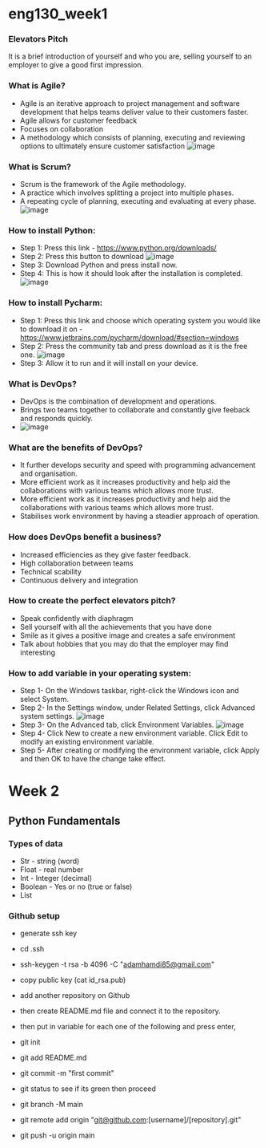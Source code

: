 # eng130_week1


### Elevators Pitch
It is a brief introduction of yourself and who you are, selling yourself to an employer to give a good first impression.



### What is Agile?
- Agile is an iterative approach to project management and software development that helps teams deliver value to their customers faster.
- Agile allows for customer feedback
- Focuses on collaboration
- A methodology which consists of planning, executing and reviewing options to ultimately ensure customer satisfaction
![image](https://user-images.githubusercontent.com/115171048/194604971-134c9e1d-51b1-4c1d-95b3-5f9443950113.png)





### What is Scrum?
- Scrum is the framework of the Agile methodology.
- A practice which involves splitting a project into multiple phases.
- A repeating cycle of planning, executing and evaluating at every phase.
![image](https://user-images.githubusercontent.com/115171048/194605037-13fa5405-0347-4086-826b-9faa38349026.png)




### How to install Python:
- Step 1: Press this link - https://www.python.org/downloads/
- Step 2: Press this button to download ![image](https://user-images.githubusercontent.com/115171048/194596286-6040f3cb-b188-4775-879c-a382c5a69c0f.png)
- Step 3: Download Python and press install now.
- Step 4: This is how it should look after the installation is completed. ![image](https://user-images.githubusercontent.com/115171048/194596922-00900f0b-4015-44d4-b083-5982d48e845a.png)


### How to install Pycharm:
- Step 1: Press this link and choose which operating system you would like to download it on - https://www.jetbrains.com/pycharm/download/#section=windows
- Step 2: Press the community tab and press download as it is the free one. ![image](https://user-images.githubusercontent.com/115171048/194598892-cd86d6f9-c97c-49ce-97ae-9b4ecd9c1635.png)
- Step 3: Allow it to run and it will install on your device.



### What is DevOps?
- DevOps is the combination of development and operations.
- Brings two teams together to collaborate and constantly give feeback and responds quickly.
- ![image](https://user-images.githubusercontent.com/115171048/194604558-c3403681-ba1b-4a99-b8cc-89781faa03f9.png)



### What are the benefits of DevOps?
- It further develops security and speed with programming advancement and organisation.
- More efficient work as it increases productivity and help aid the collaborations with various teams which allows more trust.
- More efficient work as it increases productivity and help aid the collaborations with various teams which allows more trust.
- Stabilises work environment by having a steadier approach of operation.


### How does DevOps benefit a business?
- Increased efficiencies as they give faster feedback.
- High collaboration between teams
- Technical scability
- Continuous delivery and integration



### How to create the perfect elevators pitch?
- Speak confidently with diaphragm
- Sell yourself with all the achievements that you have done
- Smile as it gives a positive image and creates a safe environment
- Talk about hobbies that you may do that the employer may find interesting



### How to add variable in your operating system:
- Step 1- On the Windows taskbar, right-click the Windows icon and select System.
- Step 2- In the Settings window, under Related Settings, click Advanced system settings. ![image](https://user-images.githubusercontent.com/115171048/194611459-eec5909a-ba0e-444d-a3a2-41994b4163cf.png)
- Step 3- On the Advanced tab, click Environment Variables. ![image](https://user-images.githubusercontent.com/115171048/194610898-f72be882-be4b-4d8a-868d-8440e553ca35.png)
- Step 4- Click New to create a new environment variable. Click Edit to modify an existing environment variable.
- Step 5- After creating or modifying the environment variable, click Apply and then OK to have the change take effect.


# Week 2
## Python Fundamentals
### Types of data
- Str - string (word)
- Float - real number
- Int - Integer (decimal)
- Boolean - Yes or no (true or false)
- List 

### Github setup
- generate ssh key
- cd .ssh
- ssh-keygen -t rsa -b 4096 -C "adamhamdi85@gmail.com"
- copy public key (cat id_rsa.pub)
- add another repository on Github
- then create README.md file and connect it to the repository.

- then put in variable for each one of the following and press enter,
- git init
- git add README.md
- git commit -m "first commit"
- git status to see if its green then proceed
- git branch -M main
- git remote add origin "git@github.com:[username]/[repository].git"
- git push -u origin main




